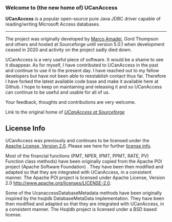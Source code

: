 ### Welcome to (the new home of) UCanAccess

**UCanAccess** is a popular open-source pure Java JDBC driver capable of reading/writing Microsoft Access databases.

---

The project was originally developed by [Marco Amadei](https://sourceforge.net/u/jamadei/), Gord Thompson and others and hosted at Sourceforge until version 5.0.1 when development ceased in 2020 and activity on the project sadly died down.

UCanAccess is a very useful piece of software. It would be a shame to see it disappear.
As for myself, I have contributed to UCanAccess in the past and continue to use it to the present day.
I have reached out to my fellow developers but have not been able to reestablish contact thus far.
Therefore I have forked the latest available code base and make it available here at Github.
I hope to keep on maintaining and releasing it and so UCanAccess can continue to be useful and usable for all of us.

Your feedback, thoughts and contributions are very welcome.

Link to the original home of *[UCanAccess at Sourceforge](http://ucanaccess.sourceforge.net/site.html)*

## License Info

UCanAccess was previously and continues to be licensed under the [Apache License, Version 2.0](http://www.apache.org/licenses/LICENSE-2.0). Please see here for further [license info](LICENSE.txt).

Most of the financial functions (PMT, NPER, IPMT, PPMT, RATE, PV) Function class methods) have been originally copied from the Apache POI project (Apache Software Foundation) .
They have been then modified and adapted so that they are integrated with UCanAccess, in a consistent manner.
The Apache POI project is licensed under Apache License, Version 2.0 http://www.apache.org/licenses/LICENSE-2.0.

Some of the UcanaccessDatabaseMetadata methods have been originally inspired by the hsqldb DatabaseMetaData implementation.
They have been then modified and adapted so that they are integrated with UCanAccess, in a consistent manner.
The Hsqldb project is licensed under a BSD based license.
